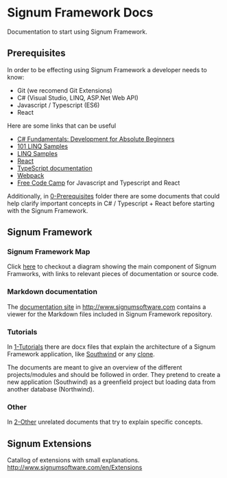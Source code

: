 # Signum Framework Docs
Documentation to start using Signum Framework. 

## Prerequisites

In order to be effecting using Signum Framework a developer needs to know: 

* Git (we recomend Git Extensions)
* C# (Visual Studio, LINQ, ASP.Net Web API)
* Javascript / Typescript (ES6)
* React

Here are some links that can be useful

* [C# Fundamentals: Development for Absolute Beginners](https://channel9.msdn.com/Series/C-Sharp-Fundamentals-Development-for-Absolute-Beginners)
* [101 LINQ Samples](https://code.msdn.microsoft.com/101-LINQ-Samples-3fb9811b)
* [LINQ Samples](https://linqsamples.com/linq-to-objects/projection/Select)
* [React](https://reactjs.org/docs/hello-world.html)
* [TypeScript documentation](http://www.typescriptlang.org/docs/home.html)
* [Webpack](https://webpack.js.org/)
* [Free Code Camp](https://www.freecodecamp.org/) for Javascript and Typescript and React 

Additionally, in [0-Prerequisites](https://github.com/signumsoftware/docs/tree/master/0-Prerequisites) folder there are some documents that could help clarify important concepts in C# / Typescript + React before starting with the Signum Framework.

## Signum Framework

### Signum Framework Map

Click [here](https://www.draw.io/?lightbox=1&highlight=0000ff&edit=_blank&layers=1&nav=1&title=Untitled%20Diagram.drawio#R7X1pc5vIvvencT2Zp0oUzc5Lr7m5J8n4xJ5z7nk1haBlcyOBBlBsz6e%2F3c0i6G5Eg9hkK6nJCCQB6v799%2B1Cvd68fo6c7fO30IPrC0X2Xi%2FUmwtF0Q0go%2F%2FhM2%2FpGdWSzfTMU%2BR76TmwP%2FHg%2Fw2zk9kXn3a%2BB%2BPKB5MwXCf%2BtnrSDYMAuknlnBNF4Uv1Y6twXb3r1nmCzIkH11mzZ%2F%2Fte8lzdhbI8v6N%2F4L%2B03N2a0vP3lg67s%2BnKNwF2f0uFHVF%2FqRvb5z8Wtnn42fHC19Kp9TbC%2FU6CsMkfbV5vYZrvLj5sqXfu6t5t3juCAaJyBesv03r9h%2F%2FsRfPuvOf9SOIn8MfC0NPL%2FPLWe9g%2FjvI0yZv%2BQrBwLvEC42O3LUTx757oV7FiRMl7OnnZLNGJwB6uQqD5M7Z%2BGuMjK871%2FccdN3rMIhDfGXyfgYHRUfH6GdEb%2F%2BDjmQJ5If%2FIYd28fYNxp1cHL2Vj%2B5h5G9gAqP85KufpJezVSU7xtdbyJIM1OzE%2FoL44K10QF9u5a%2FX1%2BE6jMiiqCsd%2FyULEYU%2FYemdK%2FIXveM58TP0stVIVxV6DBj325edisNd5MIDe6ZYGZk40RNMDm0uKGCG6BeG6OdEb%2BiLL3uc52B%2BLiE8PxfBtZP4v6oP7GTk9lRcrrjDfeijn6LIGW%2FQZDW7UMYaNBvtrGrv%2F1SvmP7u7CJlHDPXtajragevmy4Tc130orQo%2B1OEatpQkMlQEML4LxglDCEl8DWp0oiz9p8CTEAIBBhpV%2Fh7PmJOl9kbG9%2FzCLVEMPb%2FdpbkUhiOW%2Fx7yC%2FUry70G3Rm7Szh%2BqpgSmWspmypQnK2IIWWLpMtbo5l%2FKjwlcejs8fcs74yyg%2BwIRap2eXR%2FmqmXdl0tReMKoYEQAk5tlm9iaQbcvmPXr1BuFrFcBBUKTnGDzJmxE0essMwSp7DpzBw1rf7s1cECYQHYczsP%2FM1DLcZBP8XJslbBgpnl4RVgFbYfBAGMD935%2BMflHHfQj6EWxikZ0rvMxyyAFILEQEsFpCWjP%2FiOzw7W%2Fyh1Rq%2BZo%2FSK8M1RTmuYtYAWRinFSC1Rk3%2BoIdQU8XEy7OfwIetQxbgBel41f2vYSoFEmjZZ9%2Fd2YCVlrfmrXVj9bjjtSyI2d9apqKqZlWOLEDOr0oC0rA4EhJo8mA7KKCQnXewbgd1U3AHNXmoHQS6AA3mDGvtBz9phsswSyx4WjC0qfS9wmLKNgPY1BILK3j0tha24kgqXcEHSlv48Nf6auevPaSlHUWO1f3NqLANTRn5cfYAzTRepuTsVBQmaKtDrGECvR9iVIBO7T%2FSrBhiLEDCA2DvtMiq5o9vWxi7kb%2FFeLtQ0A%2BXf0DHFdHV%2BTvHrq24Ts%2BDShVMpY3XZJaZUrzhqP2jaA6oOrN5BV2WN08ZavNYNoquo5JtM5wNXqv0X3RG%2Bo61cEQwETxvJMM8ORsJ%2BtnIP2IY%2Fb78X%2ByWU2TChHJ5Z6zJouNXTwn5XekZ%2FLsr%2B2P8tcMOsCskCeEif5xL9BH8iPr%2BffpC8dYJuBfCd1jEZKnJZZTtK3uVb6Hnr3xip2bXQ78svWT1NstI%2BBdQN7bxfdMtlclbL6UfF4TRxlmzz%2FXp%2BtkJkIBHpkaE2LkfPP1WesD01tXHqT9dXny8r6mugbfnOUmwc%2FUSb6ty9%2BQnz7ul5IYbvAYI2btNHK6SFwcT090qcjbwJYx%2BotfLdbjECHBiTA%2FK3QP5sHQbJH7iwxid2a%2Br5MbpbQ9LWrsE5YwpdJWsDLliazbOpCZPszLIH%2BxLyV19%2BOJozUs0e1Aq13gEKdpO%2F%2FSk8VpG1UOhWBwZy6Nuoz11o8MSgbfg3Lk8H9dVUfiPKe9xs%2FO4cF8ggLs%2FGf9FG0d2G0VdxPOQrWSj46FCSD36HU6Ww39FvKJQFMj1HotDmlPOgfF%2Fdf7G%2B7UOHQ9zIKzryG74y4l8h9zWx0xthXjfaQkEvA3SxhMQBaWY2FkUCIgCTdaqip6qcsMgJcFQqHiTCYac700jGAre%2Fw4EQx4qH1wwkK%2BidXDeSh%2FIok%2B1viDVUqhIig3KgBL4QuY82CMwfQZBR8%2FJyq1vX%2F04OSnBRZ4XsRnEZZDIou2XVJKFLwEBKzIMTkt%2Bke0QFGBlfn0WYM22jE55KlQDjCmyTpdFFEY2AerbzBjCfRRusaMM04%2FsBF7qw0OAww7nE6N%2BaqXFnBqKPiEjKOJ3%2FTCC28u7u9uDOR9tnBeaUiF4TeY4L4yJdVTFuGgM33E0Qyrxraz2VZXGfVqafrFPSitS0Pj5aPvUOF1Wy1oskGS1U3ZcEw761FX1I3XVceKXqq3akpxvfy6TdFkyrFIGkFG9rGhME12cEnbKuGlq%2Be0Gg3UJohWANoCzCYddyKVP7Apn%2FtQk%2FoyGXYq1Gh2zK%2FGVJNWqXgz0hdUJdS5RpYevc91ultBDUpvRuHjaCqtxiSp83TSuHxg8ECta27LuBbNnJt7D2PeaYl01v6bdwjU9fPb%2BUBqzzdu8wn4OljH%2BX8oI%2Fh9Zo2w%2FU9u02wINurm%2FNT%2FTFJpxlR7E9GJ1Sg%2FvnPViA1T5rc5JnFGAwkoPc0S9WDVYfWEM362AD7ailXTQFxp1kL1uY5GcxrL6rShd1O8eVRRVPVJFOVb3sPIYdEt1oa1TGZmLlJJj2ZyIR71mY6riX5%2Bhw7ksOhp9RP6rH1SVFVYrOVLgd1NWbl%2BRFPMK2ZuqKj4RoM8I%2FR4BRIx0lzV6S8BdNIlfCK%2BumFc4pc6z0GPDl0CT9EaxB3R9WrGXu6ymCllKhm5TEkdrsqn55ZBtJemIHiJNNJqZmuMnmebShnvfIn5TMO%2FmSKAwZ6fYZQ%2B%2FTbJqDK4RzN4vmAsG%2BC0cYtzFRHYgSiJ1iGkBJpIxiM0TAUPeyEWOgFU1I3Gzh4OYzNGmjERaylLtMRLp6dDytJ4MLZsqUTE0jsSxDFbiWGNKHG1iiaO0cuDOWq4Im0YfQ648vG2W4bqjWfC%2BhEdqhqROPyIlFmv%2FJ0lcedvC0xIP6a4KioYpzZE5iwZTFRANvNh0P6LhdAMjcwyIfHOIQ2HpxDlFXxQZamkq2mNK%2BVhx%2FEJcDiRP5TF8SKKOxD%2FoL6IjGDMNCrRJkrHOjKgmSabKiLheEUPjeEWABLQR1dSJ4gFzUVP3gQZlksyEXF5N5fbXZIMCqqpKlm4CTUn%2F7ZyAYGqV6zKpDANnyujT2l9TV69NjWtdGQvXNRwxPEU1jDRmnKUu9seXRRis33Ln21uqdAXhxbvKuTjMUZQJdZ05x4CAJaLrcIyubhGgUMDg%2Bleaqo5%2B7mhq87%2BK7HgxG143%2BoMTAxfVUG3Vayk38kqRck8aCjeuB5fWsh%2FcKCaFG4PTuEvXBkskb8AO2sjLJIn85S6Bx3NdIB9ykmVSwy0Wev%2FBvCaI%2Be4NdNdOlMpIwoxjxA2IHyxLH3yTmh1d%2FVaa8H%2Fk9zD5vluvSyR5TRvCyF5HD3%2FoE%2BzDod%2FvI74fH%2FrW9%2FAH3EInaXflT5Ik1acsjM9PChjGYka5bs6Ns8hjcxKL5SQqr2dV0SNslLppthdSVmX1tt%2FsDqwmYxuYAqOn5Scg45ukPIF6%2FdtFXaCBS7lfNujhShxms1sn%2FoJhL9zYA4%2BzHMcsr5%2F9tcdbMPxot69pFJldyLbPMthqtlguynB9fxSr0t2feRSr8GR%2FF4oVbAHN69W7Nxi7Z62X8FZK6yvkN1p%2FFhrkIxnjjwSsK9qSORsm%2FOQ0XqMlXZc46WlqJ0esINTA8FCru4iI6fwYpo13ZKLWyOnhnZMUZ75wIPsDLY0Pf8HLwPsBN7hsJSo%2BX3rvLiQeofki%2BgSL8NkuMvwm%2FU0l%2BWp73lpnRd04iZNG7gZWmJ%2F8AH82v5%2BY8W302LFuNOMbt%2F%2B3rJ5UZkD5%2FS2FxYjO6xQ6ZhU3MFiVOetCgLkTVvLkB%2BcX2y70I%2FXUL%2BJcvP7cZUhpF%2Fu4ALgoBQX2MYLB4wKmzIflsdUrqkLpk7RvsSbcxM6SMPP2VtmVbLptdU0IrG0djGKq%2FBvVhtRUSmdu%2FYV8UXoujtlT4IhsHt9UjNdXIDcLXs8xrnrl7QaVIGvxtF51MN5eh5NcCRwdK%2FmNBfHSY5znNPCiWAJ4Gd8R%2F88djJpKJ0ZGEnkkQRj1mKN5GjBiVEoejKZuXmmy0wTS3Ubnvn75%2Fk%2F0v%2Fso%2FOX3PCLiAvufkT7dNpdDwCyQZcuROTpgMS9siL21OXur9cQiBDeyXSucY4cbAo4JX2jr%2FHL1XMdu7AYF1EoSnCzJatEeaqJydFO05sI0%2BcAZp2MOMyehwGXbhDWFtiBsddyENaFRcWc8i7GtkdCH%2B4pVuxHYWmf8abZUbZ5r27JkW%2BOCkOeYPoNw1iDUZVkyKBCakqx0xKEuN3DUoSHIjs775rtRiFV37O7751f8L4x%2BYQVtH4NojpkoOCpLQgwHArNHXOY%2BjJOnCJIHpEgmHxTnviFbxSNRiAbtcZmqml%2BXxYliLtjvuwRnpWbnqzopo3R6xtLQjXZUWWMoKC4m9KfI8XxIKZqeTQIm%2BXs3foS08nQw2QuM95bacTqoKhtUOA8Ajtda445For14%2FQ24atdpdCyWmY%2FGTrtNACV3%2FoqPyi4XaciVfkmIl8qdulf0qaCaggqqNWlLR0U1GBVB76oiaJSKCmRzZN7MGs%2FvA%2BuzF%2FKGoUgGLeW74sgwqogEzCTcoXHE2u5Z4hZOfcTpVWx6QVrb%2Bcc2jf3dfQnitDcI%2B8kN6fdN%2Bojsm1NRKJ3TEHehQrU6MqgVrJ2nuFs1Fn12%2BQXiZyagoNgLyHVVwkYPnbRQVBVIcmXIO9XDucsU94Oe56%2FhE%2BJdyjge5isHMUqc9ru%2FtViyrz1kdMs2TNVpqz0KuCwh8HRo9qMWGpRQVPPAVokzW9xEBrseoMcHL27eArRebh7DYDI%2Fx4FV9SnKh4gpisUx7CHjGGk39g7myRDA4WRJ6cPNMagDzu3rFgmYOE0LnQQl%2BydA65846DORIC%2FS3ilUAF3ixsMKdxzvsFi5xFlJDHP5QjYyq8qcQfC0ii78zOVTgtAaslpuSmjRzcw0gxVfRXx%2BPGR9c4IdzgyeBCLpzTuAZMiszjmJKk1n2c8EIHlwn%2BHG6VocKdgxp10Fos6tYwoWG7gJyYqm1fWLrHOQvHG2WzLfrl2l5Dhkka9v9kJMXwOp539OiSdCuc2uS%2FzLfUhrncqG5%2BU295Ws0IJcSt2qyMtsSCTpXpW9Nw2uUuNTcNa7fIp168PCy2ZF9gTw6pMP19Q1GjzueudDXJfpb5zo7R%2FwjVNijT%2FxL%2BLqI2AnX7gtxtoUp0r0QI5%2FwBVEm%2BKWv%2FZls13DDXbReVdZExJJkjIiQhu%2B2xyooBWsvJw5AYLZ5TNPTYC2LkiAoEMUsHOmIQCZl%2F1QtCSPDK%2FW8DULm1z1GEHh1YZQruMZBz1kqpsnkDuHzugUZwDoSw0c8gB5MWkJDZ9hgOvr2fKlc3SiiaoOhSc0Q6tOYlooveARd8azKRRJVIlwlyiEKIA4mctvgfschQHeqffBWbKlliXFNJTqJuYTksbKLKWD7Qo9EEmc%2BZg08xHMqWpdUybr9J2yDIG6ZwM282x60zc0%2Bhvy4W8oskzz8YYhTwrdlZK%2Bx0WldG3%2F%2FRHIMIdSiQzjt1j6%2F6ySuX3603USZx0%2B4Xcp8pzAGUWraXnC8VG6WFEeyZBJ2TfVU7GZ6BYpzBblu4NX5zmCq4oZNJSa%2F3vaPodEcvYH%2B%2BAubUlVP3LQanGGsvGUg71rplu%2Bz4gonrmrRt5piHTIn3Df8HCXOhGRyvXbobWsrDi3WdjE6%2FCAf0KLxbh%2B4C%2BI0GpwbeQPlWIA6IJaXo6BwfO%2F2%2FZgPI41Jx587ByZg6TpK%2BxKr7vGqTqzOctOp7P1uOw2s74n0i%2Bd24CiTTJmTqTcdhU1PW%2FqG1yImggCqcBAybLCG3OBgWLwAXdst2lB9GisCfclcNc7TyRSP1P%2FABBl3rz2JLVMort%2FQLH5W7y3LEHefquriTi8laFyGt9MwXgGaXJzRf7SqPkvuP4FMWQpWcJhO8UF%2BN1sRmtm04LxVIKynfvetPUHAJ2yzizlcMsY9gv6MC1jSNzjauevvWoZ1zFh%2F7JBI5Jc8ICBvEj8TdpLav12UZcFMElUqFid6rFglKgyV%2BFDRonolgUmrykwzzEx5mDiog1PidH%2FGyEqS4WaUNXsPsHkPWuahiDDt6dVNFXWSYlRtc%2FsvYswv6L5bvUzj%2BHEto55tnWOQKA2KQI1Pl%2B7jiAv4DkKrkboxcgDTmHsTK6tHsuTanRGQ6%2BWE%2Br00LCeolvMjQzrQFCot4CPxppiGMlfEBxf%2BSz0j8D%2FawezD5yRniPdnB7qhRMA6FQ1rdJP2BgYdC89uqeyaCNSYFBxVpPufN8Yfx6iNPIOEUGQiHmtZpQXzs1c%2FPTwjMjL3WGmg8zGiPidNhvSVth1YhjXT4GZR%2FpgZTME08OVIfN3O%2FUv5hqGbR2GLQxDlSIsg1NNwZ0WM2rra5XNHryBa8hRnk43wLPvQpsHeDiZ%2BoCX5TNc8oDKBtawTJ%2BqzXjJHNJkyia3rdO1ibj9YeahIYv4c9WarjKFgoH0ALMnjYLK6TJsW1JKI3qpDETRrDRgW9VmShodrG7UVPLMPOo3DZh8pbLNwW5focsd0fcJk%2Bxv74hbMpl3XG7Ji4cPyC3Z7ld4DZJo5yY8BfD9bAaTm8DZDHXUjrhAZcPLmZ%2BvpKXfNcSWT3lL7OZ0EcCr0h8uX0RlnQd4S745wduH2RZLIIuH215%2BwG2ZOo3nnXi2T0hhqykbOVo7o6OMci%2FamSIrhpRnUhcKmilZhlz8oR62rxoCRa7qhSN5WVnNDptdNSbvOQGqibcdME00Mx1xssdsP%2F3bTIz82v5tCyBrEp6AUIffPr2Uj29bOE3%2FtuLOgnkaWll4fsT%2BbfscjAPJ1dw%2BXB2Sq7u74zTWHZe2ErlHfKKjH1zUe324JkN0kjFaQTktlC%2B9omYYl33vGv4cfdP0N5Pv13vB%2B%2FbyH%2FsLOdetVHVcO0HhRUh%2FmPyp64%2BjHsnYP4mh7V%2Ba%2B3XHomyRSS%2F8rTXEfc6ZR75VLpDAuDR%2Ba3iw%2BtNsSltvfKYYmdp3PtgIs1PZCkiF5T%2Fc3m6gx3GpWGzktNUPu2ibDfkDPvlYuJG%2BuQWZ4%2BeaKi0yb91bFa6icnXIXoSWslSHwDuSqpan9SRXTboyE1h5%2B%2Fyy4c0rWwIqyD864Gi3JryPHybmC9oKZfxVbug6k7AwSyil9RVt6zRkV5lToBe6xx6fXBReXLiI1Q5ILLgVaxSu14fS5edCMJ9hQp75BsZu5G%2FJJBCi99y%2BYiUry23GJ8jLrDXUjEjqB3TwJtxdbv39uhd0tT8lSFv6kDaeZ9rLIcYKrlbQ6CsXn6YthdPklN%2Bje5SOacJoV3hoJ5h4RJsSNGB4vgT7DSaO5yTOXr7JsEgDn4YykwjCw8KOahpLdkCMHIdUDU%2FaFKIzo3imEDcdZ2AJWHRAeHjbLMP1%2FAmqojKG%2BdPPSsbx1MZinUUF25C5hKegNDJZAFznAc952cV50IViRPTGYR0LmWstt%2Faw2pdGdb76CeR0C53cxdbFlTa%2BKsrZYVGqNQek2lNQRxmq5emj3H4udNPIIfXRNpJNSEetmGMHIT5fwVrSVNOEffwqOtpBM7GDk1Jl6d0SpeshJ%2FWcsl5r0X1k%2Ba4dZTjFVjDImLMXTuO642zU%2FCrj9C2rw%2FUPiIgzTmJu5zLyoewTJYI83JxtFj8q3q0T0r%2Bf%2B7tK7x%2F6WecAXa20ZpuBcsmX5z%2FqQr510vkHXK3TscbT69Q4EJZNyvwMEzZ4OBMdlbdkgsLMGDIecQpKKpMXw1NSuXkx%2FSipgiIrL6N9B32pOhUvyizzO6rgv5QjXCqUyr6pFycmmrpdtE5rTLjVh2k2oKpUKMEQrK9umwarqhaf%2FOoydpkvGKmfeeC8WYOt%2BfiVjVLGrkdstHkQkbaPTuIu8fJ%2FP%2Fz%2BnSHZOeXTdhk4MGQ%2BrXG4l8BClmQ9H%2FWR57oq6eF8GwwWhMzkM%2F53TKQ1WcKoZzVUUTVNb9s3TGmWu0vHtbye1E1VodRNReMom7wquw4eXdHNUpjNws7T81bRW2VOv1VsnjCZa3XeK2qvVHnqvVI%2BuO4KrEO6a8datV6VTVtQ2VSMYaq7VHrSGN2Cp6%2BaKzb5rEHZ1DX90BeGUTYVjrL5R0zGp2Zqpbwp%2FPMz1jAL4M9Dw1QaNExZsjSVUjC1%2BSuYrC8b%2B6m%2BBKsQnf0GN0sYpQd7F5qgu4z4wSiP2H2E0yyStx%2FhrvcWOZ3a3eZWzKEyKvKnJ3eRLhTk6DHdWxAHea1hCQdF6Drd%2F%2Bn3SkAX6nWvaNdezV7xtKEh90rJW9bMoyx%2Br1zwVY3ZKFIFfg45AfPXY5fIm6agEgWsSXsWa7I6LfgoX%2BsU4Gs3GYHTJ6%2BIu%2FFdz8ph2HlO%2FEzWEmQH906CVLOAnEGydypkapXilB6RWTueADqR%2B5zFrL6GDplTPUoI7YHkfODYWeUZ6OP0maQkzhrMNohg0YQv0CxwazTtggLowLNrweWKFaeeA62V25LNYvQ%2BRY7nwwroTegYsKdmNRao2lULnVeNzqsG1du7KTpH3dS8D9pZUAvySk6YrsiJ6JWnWYI8Del8R%2FK0bp4GOplikdupwrNY6W%2B09TXUMd2rXZKEwZUTjc5q7%2FCXSCJ8%2FgjCnNV6H5xVHp6zAsumcWSzrJVbaD9q3938oeY0eQtzxMdnP5ingdNRKhSGUWEMFf7lcQwjUe8ysI71LrdUP%2FvN%2BVzmJ%2B78wPudJBTH904UY522yBZbNuYjHj2jy%2BI9JEJqQnLFrgn21rtNkB38HnnFG%2FfOkx9USqhKbV597D4OnJT1lofZcgcnT5AWVxI0%2Bx2QEqE0OLPczOvINLiWAmbvSasZ0tVWwPShnlO9WhaaycoQjVejb42qnk8iMiqtws0yKwaSTDTd1qljM9fc%2BSKkkBqDixBLNBtOVUw%2Brof1YCC%2BCWfiuMCPIqpVW6L9Es5atUUbZ4CnVPfUXPcIhpiT1GmMkps52%2BuVhSmjsbBODgugGpRHLm%2FBUzvYQJGVg9%2Foy2GRMrZvoYd1z1kwWfIswlxWOXNZUd%2BFogiwWW72Wj9sdjpL8X3YiNvdco2bAcuX91%2FelX1YcU2c7UPGPlQ5RVMD2oddKvsZshImZp1PLQGeEk6EQFMRPHPreZJE%2FnPUr0DNJzc0kEWPLZ5aksW%2B53ZNz%2Bxjaw57IBM63XTB6VrD7cc2DpX00OviARkGfvBUFl9ijS6Grdt1ifS6w%2B8mBPhYcnlw5ezWSVnMnTTtDdkU6pQL2Rmq4zWLKsodKkl%2F8ojGuqKxWd5TWO%2BzSe87WCfRqy0umjxQtd3GH%2B5usVOt%2BrVEjpMA%2FTzLCnG%2FFnrREbMQmgwg6ve4BQz3H8yBzXw3xBzfdQIXrrs9umBe%2FsGN4AqyU9TH6ETx3vwLVO34ghPWUnrKOhOVApMUx5VctipJOC3FsADQLuYdw5qLHBHPbJhYjjT1u5qfVICvW7R5nHGz3bhrV89YOyHgrsO4qcP6mc%2BPwOeZXEoen%2Bf1oRuMzwObbQRxef%2FluK07yYZLtHkm2qN%2BsCmlijx11HSuQdMjshX7lLO2uJw9Ntn7SBofuq%2FkjCRzVgB86nbbLjrba7OV45Y%2BN3NNVbVJZUVxMGH15CwTbIpklPmlmZO5S1QiycRpLOwjCWazZMt8zmYRsUJUmn1pHF1XzSshK72YBp0K2Ivtz20b%2F%2BA%2Bw43TOSg4fvd7vkJxs8QtVBYbZ7slXXdOocl9NiA73YHixdXOX3vpBytbI9YdWJF7LIvop4WIkLGaJcb0QcMm5TE28347ZRWEN6ppzJFqgya6FF1k4neT7EL%2FpGZCAD22yX6HiS5ApwMrnJC7yWuiPWY%2BmKC5RnBan7rZw1WOfpy0hWwvlNnDz5kPOaMD%2FtIIUHiPw0PnZIr3ReG2TGfVcIxxtSef%2BpAkXtfZrh2JN13l6MfBdhl8TXbOeiwyb%2FpJsyLz%2BuURIHVRG3bmpJ67VgYX5idK6sS4O5rUG69y9ONwsEyb0GIk3PioLZhGK5c8CZUzRromywefZnfsqiHy2rnJXRRuvjlBeSjPbn%2BrdB46GY1ZHoqZV7mUrtGLw7%2F9Fkxs%2B6hfgakKcc3pSmD22cgHsonbZgdVPAjDZSNzuClvdi13KN6o6cj5E5xgZCOLWxyIbGTIOuFsMyX3EzcHOMxpKohN2kLQs9EDwzZLV9jEmimAPJu0DNFxA5pplUkOz9dpSj0ZeuyVOMarOvwIQbxMR%2FsGg93oIpuO3pWeRdjk0QWF9zlshwQ23QmBW4TOCduN6fN%2FP%2BYP7bGbu%2B3DiUPu7Z9RF66tWdN7etMJWjtFk54GhtljdeVHsnZYN%2FHI1s5oLTymzcIsSDw8pgfBIAmMI5I3swoChC3apH3mzt%2BB4jwK24KHl3TJ63Q2Q%2BdvD6rPQClGBXLL5EglXLBvHaEaTaIXVRo3TLSwg%2Bk9E3HFlSubS9vxLF2F0PWWS8%2Bxlp5muqulClXDNleeDT1sw7RyAiumEPcUbcR%2BVosauCpHLQLTO4HB8RUsfNqI4JOfSnOap5Vk%2BOBEeIZqM1RVTQSqfbVPEcRlPpfx7NOd3eQzRTnWFcuPJyhAq%2FPDNYyF7Su0oOU1JfMIiZnvZFZaFafHzUoDg2B5jrPSyPCcSRqNF2N7ikcQtbUrnOEcdTgodjVa7Ooyx3E29dgexZ54eqRkWGqVLcq60sAXT7hdDZ9nmiMKd1WQIVZndE0w1nTaJg5zKMwdWFTPSk6LwvJ4Od0pGYa1onSjYf5f0zfaps8cVCSm6aZf1STadNHPNvysSnRTJbh1x%2B%2B5aPG788t%2Fco4Ljs0r1EX9IgGKOffmPkglukBz7hMoWeR7QdOcGl64KH3%2Flw9f7qNw48dZyogbQWe5zg7Qay8M0OaQI6z1ICRv0%2FySUwmTtKYo9auVs8QGwhLNpTs7lisEZ9ODabl9uXnDXUZOhM86snJiIM9Ku5BoiRS4eRQpmf7DR5p%2BkkT%2BstRSqyY%2BiU6XH%2BKYoIazRpSBXrswIGbxFSb0OAMHD31IRdV03LBhm9vS%2BOK4Q0Z6v0bwVUG7dFzL6wlcGqDAZWgagy1gcbCV73b%2FMQuF1999aByd4dMPfDhJLzzOpAwW8VLqe78Pg54bJ3HO6OmEHrqt%2BIDoqVMb0z38SpoA1ZkwwiqlwUPJZVUNdDZ4R4NlvJ2RSod%2F%2F74JBD4StZbU8yxUUbirqk0FZjVFF%2FMvmGPqcXkTtQ%2FfcZkpQeW4g7iW7nAtl1VWx%2F6Ye8O4IabfG3uSFqcnEo%2BrifcYRlFMOVXtpJqZG821kxVfeo8JOybddV9XKZDWJOy0jq6YdIleTkW10RWT7sVJfaNtdEWUz9XbgDxX9Bz6ewepW%2Bw8emN2aaWn0LJbMQFFaBYr0EBPDTNFRywpZ4HWmGBSJIw2x%2FrLkysMsywIgSQDe3JBKDreb7DMVQPQmaumNYwgrL1TrSA0gFH9hqZYFyMIwqZRhvMVhL1OuhhHGjZPtTjLwhFkIRNi5slCnmNwOFmYS96p0uQkWTaqppO6FyHTT7E41jQcUq5pojlvPRl4rYWRTat%2BujqGaMnX5YREC06%2FOC2JIj7f9ixZRpAsFu1q4UkWXo1eB8lyOOR0HW6W4cW0gR7yDKKRHk20hPkc6WEjPaouGOnp4J7uHunReS0A6yWAMO%2FmzrjBo2GyDmy9cEJ%2BtLV1ZJ9cpdxuQWRczpUfeOmEmzScS275WBxmTyJ%2FIgv7W5oOeB8hBStK3ipmUY1s6mMFppQFvebbGZQsGDjfTpNplzfghGm5eQlG%2B%2FFTopSqjEipZKHfC6mu0PnPCLTbFD6cPF2CbQSm3SaIJUk6k%2BYpkSa3xWQ%2FpHlwLuGQGUOPiO6uwtcUnd93G2Qbu%2BVz%2FByi%2FVPcOAl8ROb0ve%2F%2BxOogaXOIpI8XvgRf%2FRg%2F2SeI9MNMMLnP0P25DOvLPSbSUYt1FtVQ9XOtU3cNVRfVUAHoRUWto65vu3Xil0hsIvBVH0MYgaK1Q2cEqiYdghFG4LAN824RMK4zlphyy8ls9OqDCIPw3LP6CBDKgiActuQzq0NL%2FG0PSga3muySU502F8mf%2F3p0Xhj0on2Hz6BnQT9yHnKDY3QevJd%2BFGEgivbJPQORBeLIbtLDQHxMC3snRSB5BmHonT30R0BPVPCPAb0bmDj%2B%2BH1GqthLH0IYfKIjz8%2Fg44SH5qR1%2FoBb6BCkTAq%2F%2FDFEAWiIjho%2FA5DlfoV%2FdA7cDwm9mWCw9CTCMDwXRB4BQ1FDZFgY%2FoBoj6IUApMhsPwQwuBTzuDrLIQVbRZC%2BOYtQKvkXoebLVrqYD%2FogheJTM98wpmjGyfxXXSpP778VvLnLCd35tC%2FRxjL52hOCyzTcVFRhbKnaI5gGoORlciW0hj%2BE%2B6i612M8EshhAH5xgl2ZDYKQXhtyPwMB5WpJRsUDoJ7b7Lpxg9opYOn9dsieduivUO%2FMc2R8mHMbPC58myA2chmL01emYx2lU6zpVE18ACCwk9N8ZnvzibGTEFKNE5vv%2BwTMPsIC8HjuiqohmqrXgdu0dhVYbWyrL44BzWGUDS9xgbSYLlvJtvz4sHHgavDDINkr3F7J63hCr%2BDV8p3nfVldnrje17KSGDs%2F02cv%2BlOZwUc6Kr61YV%2Bc8E0XeKRbtMO15P2cTuo0dM%2FDE4%2FfEXm7CHddKDHHWSnI%2BXGlZxAtJXIwD5vYKHLqZTw1mxmA7nVb8NtoD1Jk%2FiPJ4%2BtGmwcW1it0mUvgI7k9lVYzdwpVzOHrWWz2EqG6wj77a52SYInQo5pLvSYYVtnLizJ3544DjNkT1VZkcHtPTFcMyVLYTb0B9yEv84b2mVDlek31FbOImQUETJMkyqgmRSm6HbuQ9t0Fus%2FuPMD78wPujB40eZCAzJ4ewp%2BUB6IZVZa8CxkCexbLLy%2FiVi98pjMIm%2FuqKAdy42OBBnrOviXD1%2FOPKOLDjE5z1Bl1q3HbGL87GzxS3%2BDZz5Wtiz3F3zFW3eP7H8yLF69WYYIDpv6Pc2cbKsVx%2BeQYMZzRW52GW9JPCR1VeQHK%2F8VQ%2Boqe56batxtt12Hjie9%2BD8RS%2FF8RwqjJ3QaH2%2FxMXrthpsNQgF6lTzvNjj2hkNyEP8jfb99%2FPM6jOCfXxEflOJf%2BLtAVrTt64J9T9ript8UD2WAKsuGcX1dvPPvbLM1Frq35q11I%2BotEWFRlHsnxH3KE3xNvSffClBtCWgVWCNTR5JLfwCDcYRnKecjlSbkpfMDQJ1Xmv%2FxoC7j%2Fzz0z%2FWfD89OtP3zJYy8jRP9zMCu4878C96bs0c7BW8K%2FH2gXdMk3ayg3eBNjuG1OxnOl6jKvLZDJ41sdx3uPClNodjFMHJx6XyQZNkUThxDkhCB1EvdID2m7oCuaCZA8ECM3ASeaziklNleAACNhb205YUDLbRb2koDrnrGMqCtT6DoEqcrAy%2BuoXSYgiSKZV6b4tPGshdIqwjCNVIafqEvhFEsBRBn9rxsFxmwC2aOUa3gzqWISeOljP9aLxD%2B0SMt8PfnClsDeM5qOYbCodATTgDP8i5U7UomhmlJeSRoAODy2oqeNHA9IDkvMbK70UUzzht58Rf8WQzTbRgnTxFECP2TQNPwoGYAfel4nm1rAIlGa4nYsGOtXFu3HHmlyarnaeCMYUXXaAzzsgJ4GFZkZTAAs0NKThzArfRjfOSYJEvYcZOFjzgz0YhniNQRzTugSSpd2sqtKASSykHrYEPJVLl%2BNGJWxb1yMpdbXqe9Hz9e7j3ZWOxtcDs6Zdm5Yt2H2LyLKooyF1cZLtkpZjhZbYYGz7lWRe5h%2F1pf3HMPQqM3dsnE3lgEalxmORT6AJt1W8sr3V20fruK0Lpjx26TE7TqMW3pEp1QaFLbTnGmLDFIlnRdB7KuGYaiW6YJzH4QwnS31jkZWiYHIdaAEGENmWpi%2F6nziD07raBElzkoyV31FEqiECuXRE1Y2D1xCyaqypmAODKzYC2DDAm3wVPRkekMhcGhYAI27W9cKHCGMBVQSHzBpNsPBYa%2BckDpwYMAyBbH3TUuHHKt4axGzFKNUBW7cPc3KBJmhz4%2BteWKMCYlf4gAvjkBMmyj9NKDVRr%2BkfjrjPncsTeXNl56%2FwYsixYXjlXpAfJcjwOVHq4Hl9ayJzPFzJPyM%2FhoBitudB6D6af6VZTnsKbLd9%2BFjyFuDoYbcCuTbxwnqWPQjdIVTjkAj8rVodJqVIV1vuFdwcVTH2FHbE1gR3izZwfcEdbBhHfkfr2LnPUH2RcVyM37ovCqXjvsS504fIBO5D7j5ulROH4DJ%2Bru1WPBwntVeScd7HBW3cCV1haTJMex3%2FXxe9iSxsWVzZ%2BkmTINR%2F5jCePy3N5OPNGN9kLzW3zqHF7Yvo63u3rHGWfPCKqzSXkhZFIO4ZNSdd2UqhE1lZNCxtM%2BgWYOpu1oLGy%2BZYMNzgXhTEm%2FKVAQPm49saqxnkXy8l1sWokQe%2FMNyxodMwIsP7fG3UM2UACJW%2FiNba0RwRVEv9VttcHNnuD3tcUKnbrAo1Nemk0HXVJ0j9nGDXCzhB6WrMwmQ%2FGgwEfdYjo7RTFZKga8HNYOW1xnG1w5Me6cUg3hDGYU7G9zh2%2BcHwq6afXDPV3fS7RJ5USbrshfViPsQyWwcjU7wyGv86GSp4geGVxqYbX%2BEcTOCn4J0NtDd%2F7PY9l3N07iLBEwpfLNRdEp2up1NA%2BbzloofbaHUjTK32FZHM8nTw3pUOLZGjh%2FbD0nGdrJUQec9OaiwFE%2BOnCKkedzAM4NTIfgTAKc9OaiwJld2HJ04PA6mfCAk2fPDAOcS2%2FjBz5aQidBP3sk5FRuKooY0Yl0o7U0zIvdR2ppqJhURyqLFxUaLtB9uNX97S9I%2BmkdnCM9Droe3Ge4wXUF5ScTRZloyGg0vmSJoMxFf3pyuNtWM8q4UfpR0ykMgdrbU%2B3KVBhMIhYXzwdfXGDfJOai1CBGlvSLhu4wr37yP9lPxK9L30JH%2By%2Fhg%2Fw76fL30pZFNbJPNrZlAbLCR%2FOxTaJ0un2sYOPftm0GgU51uLYzQ%2BRO9AuWXvnCxSBtCYsdKWfQ%2FrV%2BICWyiG8FpMCWocAhx38XzLQxtOW6UCd1biL0pHDyYilHfZUb98ByASXYbZ1luSqvuUEHliu63%2BYU7LSOX5lNDGt6PqzkE%2BS5fDjnp5IsWxWeqiEGdoir4gO6TVevnFYbl9O254%2BU2QRkTWtgkLRrx9QuRmCQbH7nfVapHZ8ZZM8MEsickpKxOSQbUWIG3JQ2njfH5th5yIh8OCWyv6O1jnwPfvpNtE72faKwF%2BDRvMQeDncH7Wsfxlmi2RpGPSCHFFenwkQm771kD4%2FfDcJog%2BfT0Mj6DJO82z16eLk4vEdomHby9uXW3y9PaexxcU5ys%2FjgYaI2hwyEeKa9lGUa4H04maDRl%2Fmv2JTho%2BSafxPi9V7clILMl9MOcwp9dQZqZ54pwLtAn4qiafFxc6ShrRX9T%2FJiUZuev9K5HXMdQ%2B2LJyUR6V1J86RLhKC3v%2FlnmjmQbRzkQFjobmvp3E31jSzL5KKIcreIqNuUe8HktHkqhptXavoHDVNwV3KuW3hYiLyXXA%2BexZv%2BYVUzIckkQBAcgUX7zxi09lRb3AKsN8hYJ%2BdS8Cxw2yR%2FRWZabqMQEecmxvdOCMVutv4aLhJ%2F01vcdhhQKx8D1Ifk6WigBlQGJaeild%2FsdFBYD4zPbw9XO3%2FtPTrxTyFAHs4gOK2WaS8vL9IG%2Fu07QRLusjaVRbvVKIzXb0Hav%2B%2FuF%2Fquqciyt7S8Iry6SzZ%2F4lZrO%2FT0N3Ho%2BsR6279XqHcvcFm9cQS3eAHC6G1Bniyu7f4KgK0buoYDb3eWtYJAt%2BSF6RkGbvVqL2x9aS509GTWUnUtADyGOHsvTuniie3BZdCOostRU%2B4I5kHTgmZGsoeD64PrtpplNeu2eafH8XRbkaWzDucPnxa3OzOdvpiOyQd8Cc85fxmP53TjDdYH0S9HMppqgJFfJ%2FefzchoKuaoYjfbolz9iH3Nl%2Bjkl8BP9ke3r1scW0PM7M6Ha08IY%2FbHwNhINsxhjJnKxzNhHh8%2BwwCWUmkb9KHDfQCG1oc0mWozAmRd4lbX82SILZm9FNgfoxWZh52lZ63oY2pFNaGKOWhFLTmEeZhDvBuJNZJWVAOMYjQLG%2BocXw9Cn0V0LS%2Fo3Hn58W2bNQlk4%2F%2F74lSsHv2%2BxQjzSYN9fPwN6Unp9Ah8JEmSkLJ02L%2F2bqA3krJ0GHr51O%2B8heFeuE6rL92F0ebzXg0ZseMS7qeE%2F188gWhzJfuwkn9urlRSAAFTxm8Iwm7Yrl%2F%2F3PnuT4SAn0MX9bO4299aEHBZc4sz4AQAB0y1Gq1d6JwJPCrXT94L4Eg0JUxKH%2F%2BM9uD5W%2Bhh6N3%2BHw%3D%3D) to checkout a diagram showing the main component of Signum Framworks, with links to relevant pieces of documentation or source code.   

### Markdown documentation 

The [documentation site](http://www.signumsoftware.com/Documentation) in http://www.signumsoftware.com contains a viewer for the Markdown files included in Signum Framework repository. 

### Tutorials

In [1-Tutorials](https://github.com/signumsoftware/docs/tree/master/1-Tutorials) there are docx files that explain the architecture of a Signum Framework application, like [Southwind](https://github.com/signumsoftware/southwind) or any [clone](http://www.signumsoftware.com/en/DuplicateApplication).

The documents are meant to give an overview of the different projects/modules and should be followed in order. They pretend to create a new application (Southwind) as a greenfield project but loading data from another database (Northwind).

### Other

In [2-Other](https://github.com/signumsoftware/docs/tree/master/2-Other) unrelated documents that try to explain specific concepts. 

## Signum Extensions 

Catallog of extensions with small explanations. http://www.signumsoftware.com/en/Extensions
